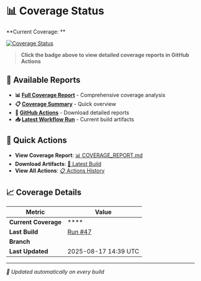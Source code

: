 # 📊 Coverage Status

**Current Coverage: **

[![Coverage Status](https://img.shields.io/badge/coverage--brightgreen?style=flat&logo=java)](https://github.com/Gqlex/gqlex-path-selection-java/actions/runs/17022266959)

> **Click the badge above to view detailed coverage reports in GitHub Actions**

## 📁 Available Reports

- **📊 [Full Coverage Report](https://github.com/Gqlex/gqlex-path-selection-java/blob/main/docs/COVERAGE_REPORT.md)** - Comprehensive coverage analysis
- **📋 [Coverage Summary](https://github.com/Gqlex/gqlex-path-selection-java/blob/main/docs/COVERAGE_SUMMARY.md)** - Quick overview
- **🔗 [GitHub Actions](https://github.com/Gqlex/gqlex-path-selection-java/actions)** - Download detailed reports
- **📥 [Latest Workflow Run](https://github.com/Gqlex/gqlex-path-selection-java/actions/runs/17022266959)** - Current build artifacts

## 🎯 Quick Actions

- **View Coverage Report**: [📊 COVERAGE_REPORT.md](https://github.com/Gqlex/gqlex-path-selection-java/blob/main/docs/COVERAGE_REPORT.md)
- **Download Artifacts**: [🚀 Latest Build](https://github.com/Gqlex/gqlex-path-selection-java/actions/runs/17022266959)
- **View All Actions**: [📋 Actions History](https://github.com/Gqlex/gqlex-path-selection-java/actions)

## 📈 Coverage Details

| Metric | Value |
|--------|-------|
| **Current Coverage** | **** |
| **Last Build** | [Run #47](https://github.com/Gqlex/gqlex-path-selection-java/actions/runs/17022266959) |
| **Branch** |  |
| **Last Updated** | 2025-08-17 14:39 UTC |

---
*🔄 Updated automatically on every build*
